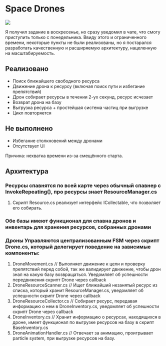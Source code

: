 # Space Drones

![](Assets/Art/SpaceDrones.gif)

Я получил задание в воскресенье, но сразу уведомил в чате, что смогу приступить только с понедельника.
Ввиду этого и ограниченного времени, некоторые пункты не были реализованы, но я постарался разработать качественную и расширяемую архитектуру, нацеленную на масштабируемость.

## Реализовано
- Поиск ближайшего свободного ресурса
- Движение дрона к ресурсу (включая поиск пути и избегание препятствий)
- Дрон собирает ресурсы в течении 2-ух секунд, ресурс исчезает
- Возврат дрона на базу
- Выгрузка ресурса + простейшая система частиц при выгрузке
- Цикл повторяется
## Не выполнено
- Избегание столкновений между дронами
- Отсутствует UI

Причина: нехватка времени из-за смещённого старта.

## Архитектура

### Ресурсы спавнятся по всей карте через обычный спавнер с InvokeRepeating(), про ресурсы знает ResourceManager.cs
 
1) Скрипт Resource.cs реализует интерфейс ICollectable, что позволяет его собирать.
  
### Обе базы имеют функционал для спавна дронов и инвентарь для хранения ресурсов, собранных дронами

### Дроны Управляются централизованным FSM через скрипт Drone.cs, который делегирует поведение на зависимые компоненты:
1) DroneMovement.cs // Выполняет движение к цели и проверку препятствий перед собой, так же валидирует движение, чтобы дрон знал на какую базу возвращаться. Уведомляет об успешности передвижения скрипт Drone через callback
2) DroneResourceScanner.cs // Ищет ближайший незанятый ресурс из списка, который хранит ResourceManager.cs, уведомляет об успешности скрипт Drone через callback
3) DroneResourceCollector.cs // Собирает ресурс, передавая информацию о нем в DroneInventory.cs, уведомляет об успешности скрипт Drone через callback
4) DroneInventory.cs // Хранит информацию о ресурсах, находящихся в дроне, имеет функционал по выгрузке ресурсов на базу в скрипт BaseInventory.cs
5) DroneAnimationHandler.cs // Отвечает за анимацию, проигрывает particle system, при выгрузке ресурсов на базу.
